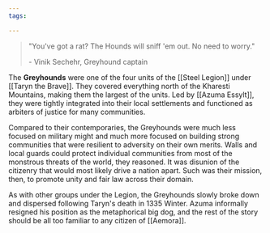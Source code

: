 ```yaml
---
tags:

---
```

>"You've got a rat? The Hounds will sniff 'em out. No need to worry."
>
>\- Vinik Sechehr, Greyhound captain

The **Greyhounds** were one of the four units of the [[Steel Legion]] under [[Taryn the Brave]]. They covered everything north of the Kharesti Mountains, making them the largest of the units. Led by [[Azuma Essylt]], they were tightly integrated into their local settlements and functioned as arbiters of justice for many communities.

Compared to their contemporaries, the Greyhounds were much less focused on military might and much more focused on building strong communities that were resilient to adversity on their own merits. Walls and local guards could protect individual communities from most of the monstrous threats of the world, they reasoned. It was disunion of the citizenry that would most likely drive a nation apart. Such was their mission, then, to promote unity and fair law across their domain.

As with other groups under the Legion, the Greyhounds slowly broke down and dispersed following Taryn's death in 1335 Winter. Azuma informally resigned his position as the metaphorical big dog, and the rest of the story should be all too familiar to any citizen of [[Aemora]].